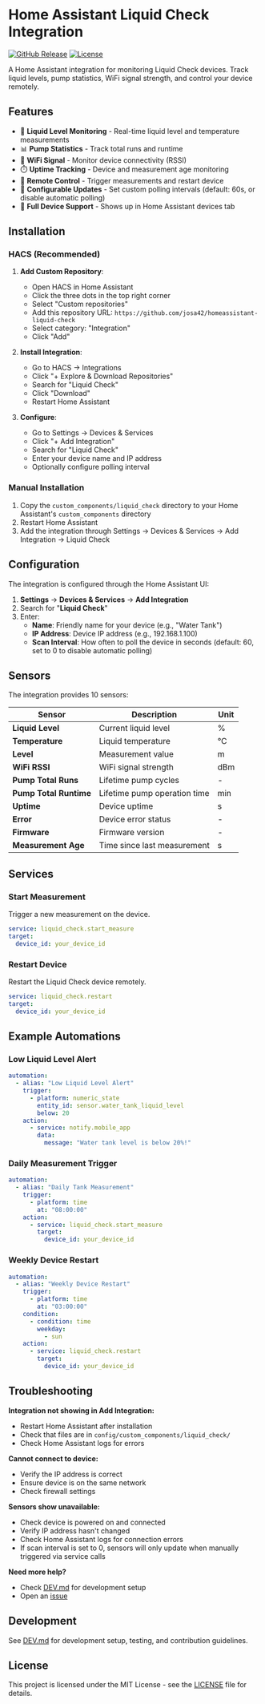 # Home Assistant Liquid Check Integration

[![GitHub Release][releases-shield]][releases]
[![License][license-shield]](LICENSE)

A Home Assistant integration for monitoring Liquid Check devices. Track liquid levels, pump statistics, WiFi signal strength, and control your device remotely.

## Features

- 🌊 **Liquid Level Monitoring** - Real-time liquid level and temperature measurements
- 📊 **Pump Statistics** - Track total runs and runtime
- 📡 **WiFi Signal** - Monitor device connectivity (RSSI)
- ⏱️ **Uptime Tracking** - Device and measurement age monitoring
- 🔧 **Remote Control** - Trigger measurements and restart device
- 🔄 **Configurable Updates** - Set custom polling intervals (default: 60s, or disable automatic polling)
- 📱 **Full Device Support** - Shows up in Home Assistant devices tab

## Installation

### HACS (Recommended)

1. **Add Custom Repository**:
   - Open HACS in Home Assistant
   - Click the three dots in the top right corner
   - Select "Custom repositories"
   - Add this repository URL: `https://github.com/josa42/homeassistant-liquid-check`
   - Select category: "Integration"
   - Click "Add"

2. **Install Integration**:
   - Go to HACS → Integrations
   - Click "+ Explore & Download Repositories"
   - Search for "Liquid Check"
   - Click "Download"
   - Restart Home Assistant

3. **Configure**:
   - Go to Settings → Devices & Services
   - Click "+ Add Integration"
   - Search for "Liquid Check"
   - Enter your device name and IP address
   - Optionally configure polling interval

### Manual Installation

1. Copy the `custom_components/liquid_check` directory to your Home Assistant's `custom_components` directory
2. Restart Home Assistant
3. Add the integration through Settings → Devices & Services → Add Integration → Liquid Check

## Configuration

The integration is configured through the Home Assistant UI:

1. **Settings** → **Devices & Services** → **Add Integration**
2. Search for "**Liquid Check**"
3. Enter:
   - **Name**: Friendly name for your device (e.g., "Water Tank")
   - **IP Address**: Device IP address (e.g., 192.168.1.100)
   - **Scan Interval**: How often to poll the device in seconds (default: 60, set to 0 to disable automatic polling)

## Sensors

The integration provides 10 sensors:

| Sensor | Description | Unit |
|--------|-------------|------|
| **Liquid Level** | Current liquid level | % |
| **Temperature** | Liquid temperature | °C |
| **Level** | Measurement value | m |
| **WiFi RSSI** | WiFi signal strength | dBm |
| **Pump Total Runs** | Lifetime pump cycles | - |
| **Pump Total Runtime** | Lifetime pump operation time | min |
| **Uptime** | Device uptime | s |
| **Error** | Device error status | - |
| **Firmware** | Firmware version | - |
| **Measurement Age** | Time since last measurement | s |

## Services

### Start Measurement

Trigger a new measurement on the device.

```yaml
service: liquid_check.start_measure
target:
  device_id: your_device_id
```

### Restart Device

Restart the Liquid Check device remotely.

```yaml
service: liquid_check.restart
target:
  device_id: your_device_id
```

## Example Automations

### Low Liquid Level Alert

```yaml
automation:
  - alias: "Low Liquid Level Alert"
    trigger:
      - platform: numeric_state
        entity_id: sensor.water_tank_liquid_level
        below: 20
    action:
      - service: notify.mobile_app
        data:
          message: "Water tank level is below 20%!"
```

### Daily Measurement Trigger

```yaml
automation:
  - alias: "Daily Tank Measurement"
    trigger:
      - platform: time
        at: "08:00:00"
    action:
      - service: liquid_check.start_measure
        target:
          device_id: your_device_id
```

### Weekly Device Restart

```yaml
automation:
  - alias: "Weekly Device Restart"
    trigger:
      - platform: time
        at: "03:00:00"
    condition:
      - condition: time
        weekday:
          - sun
    action:
      - service: liquid_check.restart
        target:
          device_id: your_device_id
```

## Troubleshooting

**Integration not showing in Add Integration:**
- Restart Home Assistant after installation
- Check that files are in `config/custom_components/liquid_check/`
- Check Home Assistant logs for errors

**Cannot connect to device:**
- Verify the IP address is correct
- Ensure device is on the same network
- Check firewall settings

**Sensors show unavailable:**
- Check device is powered on and connected
- Verify IP address hasn't changed
- Check Home Assistant logs for connection errors
- If scan interval is set to 0, sensors will only update when manually triggered via service calls

**Need more help?**
- Check [DEV.md](DEV.md) for development setup
- Open an [issue](https://github.com/josa42/homeassistant-liquid-check/issues)

## Development

See [DEV.md](DEV.md) for development setup, testing, and contribution guidelines.

## License

This project is licensed under the MIT License - see the [LICENSE](LICENSE) file for details.

[releases-shield]: https://img.shields.io/github/release/josa42/homeassistant-liquid-check.svg
[releases]: https://github.com/josa42/homeassistant-liquid-check/releases
[license-shield]: https://img.shields.io/github/license/josa42/homeassistant-liquid-check.svg
